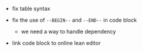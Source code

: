 - fix table syntax

- fix the use of `--BEGIN--` and `--END--` in code block
  - we need a way to handle dependency

- link code block to online lean editor
